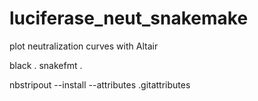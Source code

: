 # luciferase_neut_snakemake
plot neutralization curves with Altair

black .
snakefmt .

nbstripout --install --attributes .gitattributes
